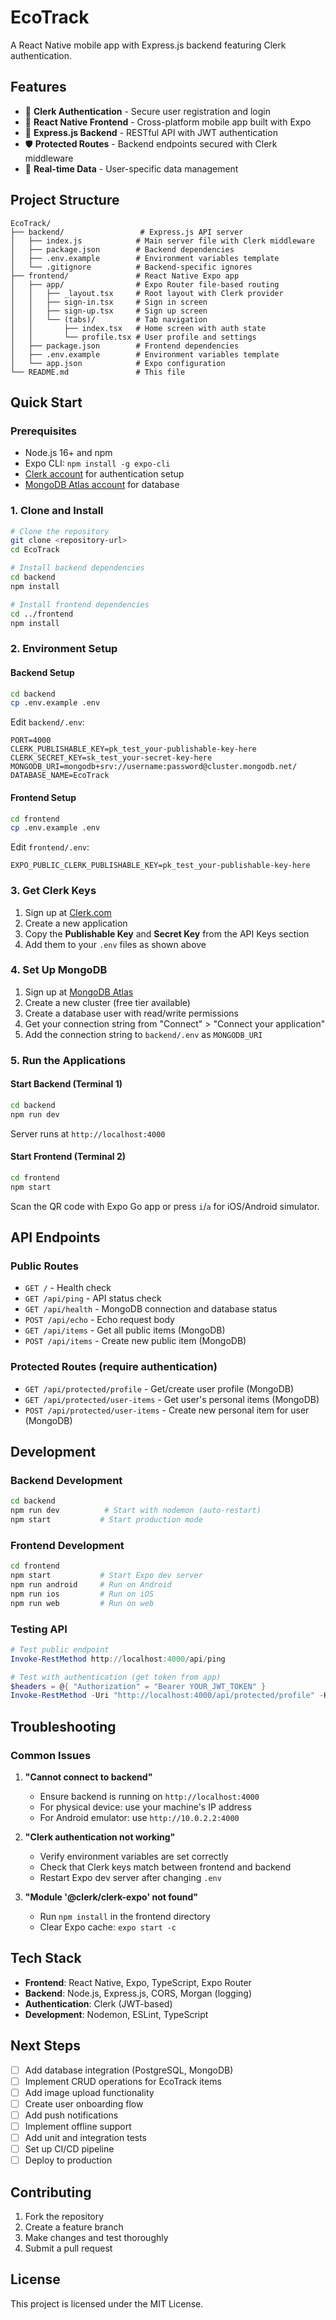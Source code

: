 # EcoTrack

A React Native mobile app with Express.js backend featuring Clerk authentication.

## Features

- 🔐 **Clerk Authentication** - Secure user registration and login
- 📱 **React Native Frontend** - Cross-platform mobile app built with Expo
- 🚀 **Express.js Backend** - RESTful API with JWT authentication
- 🛡️ **Protected Routes** - Backend endpoints secured with Clerk middleware
- 🔄 **Real-time Data** - User-specific data management

## Project Structure

```
EcoTrack/
├── backend/                 # Express.js API server
│   ├── index.js            # Main server file with Clerk middleware
│   ├── package.json        # Backend dependencies
│   ├── .env.example        # Environment variables template
│   └── .gitignore          # Backend-specific ignores
├── frontend/               # React Native Expo app
│   ├── app/                # Expo Router file-based routing
│   │   ├── _layout.tsx     # Root layout with Clerk provider
│   │   ├── sign-in.tsx     # Sign in screen
│   │   ├── sign-up.tsx     # Sign up screen
│   │   └── (tabs)/         # Tab navigation
│   │       ├── index.tsx   # Home screen with auth state
│   │       └── profile.tsx # User profile and settings
│   ├── package.json        # Frontend dependencies
│   ├── .env.example        # Environment variables template
│   └── app.json            # Expo configuration
└── README.md               # This file
```

## Quick Start

### Prerequisites

- Node.js 16+ and npm
- Expo CLI: `npm install -g expo-cli`
- [Clerk account](https://clerk.com) for authentication setup
- [MongoDB Atlas account](https://www.mongodb.com/cloud/atlas) for database

### 1. Clone and Install

```bash
# Clone the repository
git clone <repository-url>
cd EcoTrack

# Install backend dependencies
cd backend
npm install

# Install frontend dependencies
cd ../frontend
npm install
```

### 2. Environment Setup

#### Backend Setup
```bash
cd backend
cp .env.example .env
```

Edit `backend/.env`:
```env
PORT=4000
CLERK_PUBLISHABLE_KEY=pk_test_your-publishable-key-here
CLERK_SECRET_KEY=sk_test_your-secret-key-here
MONGODB_URI=mongodb+srv://username:password@cluster.mongodb.net/
DATABASE_NAME=EcoTrack
```

#### Frontend Setup
```bash
cd frontend
cp .env.example .env
```

Edit `frontend/.env`:
```env
EXPO_PUBLIC_CLERK_PUBLISHABLE_KEY=pk_test_your-publishable-key-here
```

### 3. Get Clerk Keys

1. Sign up at [Clerk.com](https://clerk.com)
2. Create a new application
3. Copy the **Publishable Key** and **Secret Key** from the API Keys section
4. Add them to your `.env` files as shown above

### 4. Set Up MongoDB

1. Sign up at [MongoDB Atlas](https://www.mongodb.com/cloud/atlas)
2. Create a new cluster (free tier available)
3. Create a database user with read/write permissions
4. Get your connection string from "Connect" > "Connect your application"
5. Add the connection string to `backend/.env` as `MONGODB_URI`

### 5. Run the Applications

#### Start Backend (Terminal 1)
```bash
cd backend
npm run dev
```
Server runs at `http://localhost:4000`

#### Start Frontend (Terminal 2)
```bash
cd frontend
npm start
```

Scan the QR code with Expo Go app or press `i`/`a` for iOS/Android simulator.

## API Endpoints

### Public Routes
- `GET /` - Health check
- `GET /api/ping` - API status check
- `GET /api/health` - MongoDB connection and database status
- `POST /api/echo` - Echo request body
- `GET /api/items` - Get all public items (MongoDB)
- `POST /api/items` - Create new public item (MongoDB)

### Protected Routes (require authentication)
- `GET /api/protected/profile` - Get/create user profile (MongoDB)
- `GET /api/protected/user-items` - Get user's personal items (MongoDB)
- `POST /api/protected/user-items` - Create new personal item for user (MongoDB)

## Development

### Backend Development
```bash
cd backend
npm run dev          # Start with nodemon (auto-restart)
npm start           # Start production mode
```

### Frontend Development
```bash
cd frontend
npm start           # Start Expo dev server
npm run android     # Run on Android
npm run ios         # Run on iOS
npm run web         # Run on web
```

### Testing API
```powershell
# Test public endpoint
Invoke-RestMethod http://localhost:4000/api/ping

# Test with authentication (get token from app)
$headers = @{ "Authorization" = "Bearer YOUR_JWT_TOKEN" }
Invoke-RestMethod -Uri "http://localhost:4000/api/protected/profile" -Headers $headers
```

## Troubleshooting

### Common Issues

1. **"Cannot connect to backend"**
   - Ensure backend is running on `http://localhost:4000`
   - For physical device: use your machine's IP address
   - For Android emulator: use `http://10.0.2.2:4000`

2. **"Clerk authentication not working"**
   - Verify environment variables are set correctly
   - Check that Clerk keys match between frontend and backend
   - Restart Expo dev server after changing `.env`

3. **"Module '@clerk/clerk-expo' not found"**
   - Run `npm install` in the frontend directory
   - Clear Expo cache: `expo start -c`

## Tech Stack

- **Frontend**: React Native, Expo, TypeScript, Expo Router
- **Backend**: Node.js, Express.js, CORS, Morgan (logging)
- **Authentication**: Clerk (JWT-based)
- **Development**: Nodemon, ESLint, TypeScript

## Next Steps

- [ ] Add database integration (PostgreSQL, MongoDB)
- [ ] Implement CRUD operations for EcoTrack items
- [ ] Add image upload functionality
- [ ] Create user onboarding flow
- [ ] Add push notifications
- [ ] Implement offline support
- [ ] Add unit and integration tests
- [ ] Set up CI/CD pipeline
- [ ] Deploy to production

## Contributing

1. Fork the repository
2. Create a feature branch
3. Make changes and test thoroughly
4. Submit a pull request

## License

This project is licensed under the MIT License.
